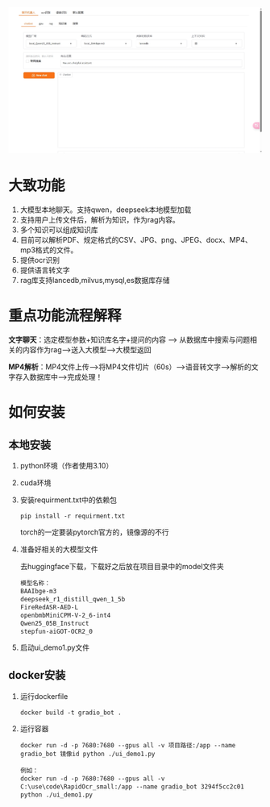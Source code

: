 ![](./data/image/1.png)

# 大致功能

1. 大模型本地聊天。支持qwen，deepseek本地模型加载
2. 支持用户上传文件后，解析为知识，作为rag内容。
3. 多个知识可以组成知识库
4. 目前可以解析PDF、规定格式的CSV、JPG、png、JPEG、docx、MP4、mp3格式的文件。
5. 提供ocr识别
6. 提供语言转文字
8. rag库支持lancedb,milvus,mysql,es数据库存储

# 重点功能流程解释

**文字聊天**：选定模型参数+知识库名字+提问的内容 --> 从数据库中搜索与问题相关的内容作为rag-->送入大模型-->大模型返回

**MP4解析**：MP4文件上传-->将MP4文件切片（60s）-->语音转文字-->解析的文字存入数据库中-->完成处理！

# 如何安装

## **本地安装**

1. python环境（作者使用3.10）

2. cuda环境

3. 安装requirment.txt中的依赖包

   ```
   pip install -r requirment.txt
   ```

   torch的一定要装pytorch官方的，镜像源的不行

4. 准备好相关的大模型文件

   去huggingface下载，下载好之后放在项目目录中的model文件夹

   ```
   模型名称：
   BAAIbge-m3
   deepseek_r1_distill_qwen_1_5b
   FireRedASR-AED-L
   openbmbMiniCPM-V-2_6-int4
   Qwen25_05B_Instruct
   stepfun-aiGOT-OCR2_0
   ```

5. 启动ui_demo1.py文件

## docker安装

1. 运行dockerfile

   ```
   docker build -t gradio_bot .
   ```

2. 运行容器

   ```
   docker run -d -p 7680:7680 --gpus all -v 项目路径:/app --name gradio_bot 镜像id python ./ui_demo1.py
   
   例如：
   docker run -d -p 7680:7680 --gpus all -v C:\use\code\RapidOcr_small:/app --name gradio_bot 3294f5cc2c01 python ./ui_demo1.py
   ```

   